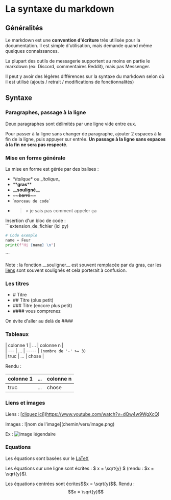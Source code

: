 # La syntaxe du markdown

## Généralités

Le markdown est une **convention d'écriture** très utilisée pour la documentation. Il est simple d'utilisation, mais demande quand même quelques connaissances.

La plupart des outils de messagerie supportent au moins en partie le markdown (ex: Discord, commentaires Reddit), mais pas Messenger.

Il peut y avoir des légères différences sur la syntaxe du markdown selon où il est utilisé (ajouts / retrait / modifications de fonctionnalités)

## Syntaxe

### Paragraphes, passage à la ligne

Deux paragraphes sont délimités par une ligne vide entre eux.

Pour passer à la ligne sans changer de paragraphe, ajouter 2 espaces à la fin de la ligne, puis appuyer sur entrée. **Un passage à la ligne sans espaces à la fin ne sera pas respecté**.

### Mise en forme générale

La mise en forme est gérée par des balises :
- \**italique*\* ou \_*italique*\_
- \*\***gras**\*\* 
- \_\___souligné__\_\_
- \~\~~~barré~~\~\~
- \``morceau de code`\`
- > \> je sais pas comment appeler ça

Insertion d'un bloc de code :   
\`\`\`extension_de_fichier (ici py)  
```py
# Code exemple
name = Feur
print(f"Hi {name} \n")
``` 
\`\`\`

Note : la fonction \_\_souligner\_\_ est souvent remplacée par du gras, car les [liens](https://matias.ma/nsfw/) sont souvent soulignés et cela porterait à confusion.

### Les titres

- \# Titre
- \#\# Titre (plus petit)
- \#\#\# Titre (encore plus petit) 
- \#\#\#\# vous comprenez

On évite d'aller au delà de \#\#\#\#

### Tableaux 

\| colonne 1 \| ... \| colonne n \|   
\| --- \| ... \| ----- \| `(nombre de '-' >= 3)`   
\| truc \| ... \| chose \|   

Rendu :

| colonne 1 | ... | colonne n |   
| --- | --- | ----- |   
| truc | ... | chose |   

### Liens et images

Liens : \[[cliquez ici](https://www.youtube.com/watch?v=dQw4w9WgXcQ)\](https://www.youtube.com/watch?v=dQw4w9WgXcQ)

Images : !\[nom de l'image\](chemin/vers/image.png)

Ex : ![image légendaire](../images/stalinerac.jpg)

### Equations

Les équations sont basées sur le [LaTeX](https://en.wikipedia.org/wiki/LaTeX)

Les équations sur une ligne sont écrites : \$ x = \sqrt{y} \$ (rendu : $x = \sqrt{y}$).

Les équations centrées sont écrites\$\$x = \sqrt{y}\$\$. Rendu : 
$$x = \sqrt{y}$$
